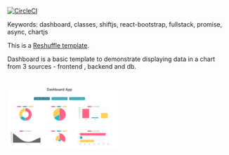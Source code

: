 [![CircleCI](https://circleci.com/gh/shiftjs/dashboard.svg?style=svg)](https://circleci.com/gh/shiftjs/dashboard)

Keywords: dashboard, classes, shiftjs, react-bootstrap, fullstack, promise, async, chartjs

This is a [Reshuffle template](https://shiftjs.com/).

Dashboard is a basic template to demonstrate displaying data in a chart from 3 sources - frontend , backend and db.
<br/>
<br/>
<br/>
<img src="./app_screen.png" width="50%" height="50%">
